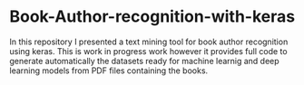 # Book-Author-recognition-with-keras
In this repository I presented a text mining tool for book author recognition using keras. This is work in progress work however it provides full code to generate automatically the datasets ready for machine learnig and deep learning models from PDF files containing the books.
